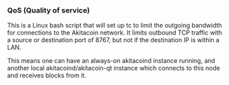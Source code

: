 ### QoS (Quality of service) ###

This is a Linux bash script that will set up tc to limit the outgoing bandwidth for connections to the Akitacoin network. It limits outbound TCP traffic with a source or destination port of 8767, but not if the destination IP is within a LAN.

This means one can have an always-on akitacoind instance running, and another local akitacoind/akitacoin-qt instance which connects to this node and receives blocks from it.
